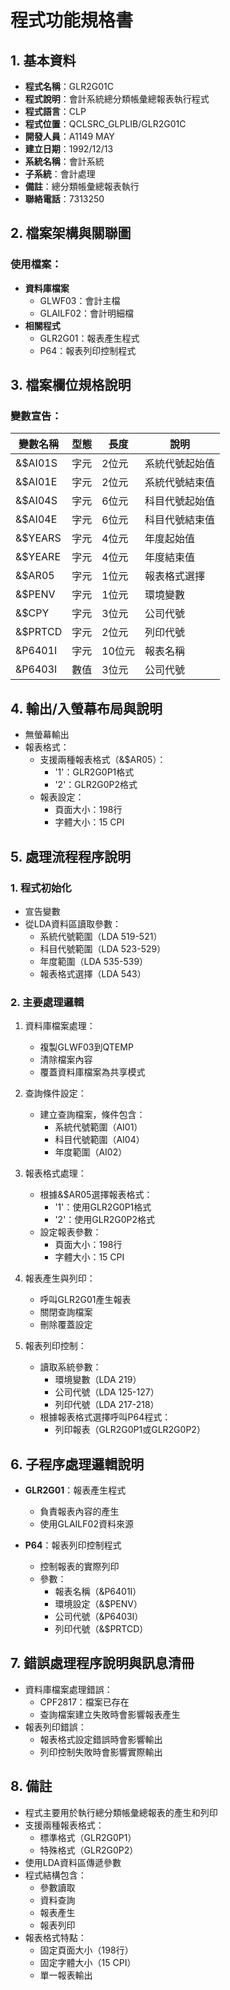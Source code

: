 # 程式功能規格書

## 1. 基本資料
- **程式名稱**：GLR2G01C
- **程式說明**：會計系統總分類帳彙總報表執行程式
- **程式語言**：CLP
- **程式位置**：QCLSRC_GLPLIB/GLR2G01C
- **開發人員**：A1149 MAY
- **建立日期**：1992/12/13
- **系統名稱**：會計系統
- **子系統**：會計處理
- **備註**：總分類帳彙總報表執行
- **聯絡電話**：7313250

## 2. 檔案架構與關聯圖
### 使用檔案：
- **資料庫檔案**
  - GLWF03：會計主檔
  - GLAILF02：會計明細檔
- **相關程式**
  - GLR2G01：報表產生程式
  - P64：報表列印控制程式

## 3. 檔案欄位規格說明
### 變數宣告：
| 變數名稱 | 型態 | 長度 | 說明 |
|---------|------|------|------|
| &$AI01S | 字元 | 2位元 | 系統代號起始值 |
| &$AI01E | 字元 | 2位元 | 系統代號結束值 |
| &$AI04S | 字元 | 6位元 | 科目代號起始值 |
| &$AI04E | 字元 | 6位元 | 科目代號結束值 |
| &$YEARS | 字元 | 4位元 | 年度起始值 |
| &$YEARE | 字元 | 4位元 | 年度結束值 |
| &$AR05 | 字元 | 1位元 | 報表格式選擇 |
| &$PENV | 字元 | 1位元 | 環境變數 |
| &$CPY | 字元 | 3位元 | 公司代號 |
| &$PRTCD | 字元 | 2位元 | 列印代號 |
| &P6401I | 字元 | 10位元 | 報表名稱 |
| &P6403I | 數值 | 3位元 | 公司代號 |

## 4. 輸出/入螢幕布局與說明
- 無螢幕輸出
- 報表格式：
  * 支援兩種報表格式（&$AR05）：
    - '1'：GLR2G0P1格式
    - '2'：GLR2G0P2格式
  * 報表設定：
    - 頁面大小：198行
    - 字體大小：15 CPI

## 5. 處理流程程序說明
### 1. 程式初始化
- 宣告變數
- 從LDA資料區讀取參數：
  * 系統代號範圍（LDA 519-521）
  * 科目代號範圍（LDA 523-529）
  * 年度範圍（LDA 535-539）
  * 報表格式選擇（LDA 543）

### 2. 主要處理邏輯
1. 資料庫檔案處理：
   - 複製GLWF03到QTEMP
   - 清除檔案內容
   - 覆蓋資料庫檔案為共享模式

2. 查詢條件設定：
   - 建立查詢檔案，條件包含：
     * 系統代號範圍（AI01）
     * 科目代號範圍（AI04）
     * 年度範圍（AI02）

3. 報表格式處理：
   - 根據&$AR05選擇報表格式：
     * '1'：使用GLR2G0P1格式
     * '2'：使用GLR2G0P2格式
   - 設定報表參數：
     * 頁面大小：198行
     * 字體大小：15 CPI

4. 報表產生與列印：
   - 呼叫GLR2G01產生報表
   - 關閉查詢檔案
   - 刪除覆蓋設定

5. 報表列印控制：
   - 讀取系統參數：
     * 環境變數（LDA 219）
     * 公司代號（LDA 125-127）
     * 列印代號（LDA 217-218）
   - 根據報表格式選擇呼叫P64程式：
     * 列印報表（GLR2G0P1或GLR2G0P2）

## 6. 子程序處理邏輯說明
- **GLR2G01**：報表產生程式
  * 負責報表內容的產生
  * 使用GLAILF02資料來源

- **P64**：報表列印控制程式
  * 控制報表的實際列印
  * 參數：
    - 報表名稱（&P6401I）
    - 環境設定（&$PENV）
    - 公司代號（&P6403I）
    - 列印代號（&$PRTCD）

## 7. 錯誤處理程序說明與訊息清冊
- 資料庫檔案處理錯誤：
  * CPF2817：檔案已存在
  * 查詢檔案建立失敗時會影響報表產生
- 報表列印錯誤：
  * 報表格式設定錯誤時會影響輸出
  * 列印控制失敗時會影響實際輸出

## 8. 備註
- 程式主要用於執行總分類帳彙總報表的產生和列印
- 支援兩種報表格式：
  * 標準格式（GLR2G0P1）
  * 特殊格式（GLR2G0P2）
- 使用LDA資料區傳遞參數
- 程式結構包含：
  * 參數讀取
  * 資料查詢
  * 報表產生
  * 報表列印
- 報表格式特點：
  * 固定頁面大小（198行）
  * 固定字體大小（15 CPI）
  * 單一報表輸出 